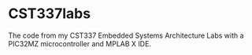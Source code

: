 # CST337labs
The code from my CST337 Embedded Systems Architecture Labs with a PIC32MZ microcontroller and MPLAB X IDE.

